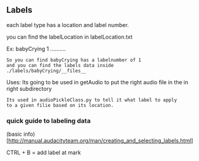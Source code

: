 ## Labels
each label type has a location and label number.

you can find the labelLocation in labelLocation.txt

Ex:
    babyCrying 1
    ..........

    So you can find babyCrying has a labelnumber of 1
    and you can find the labels data inside 
    ./labels/babyCrying/__files__

Uses:
    Its going to be used in getAudio to put the right 
    audio file in the in right subdirectory

    Its used in audioPickleClass.py to tell it what label to apply
    to a given filie based on its location.



### quick guide to labeling data
(basic info)[http://manual.audacityteam.org/man/creating_and_selecting_labels.html]

CTRL + B = add label at mark 

